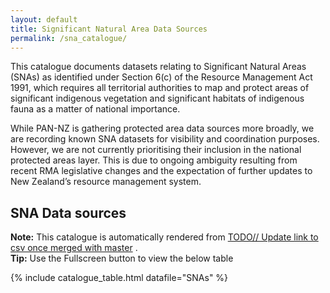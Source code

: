 ```yaml
---
layout: default
title: Significant Natural Area Data Sources
permalink: /sna_catalogue/
---
```


<!-- ## Significant Natural Area Source Catalogue -->
This catalogue documents datasets relating to Significant Natural Areas (SNAs) as 
identified under Section 6(c) of the Resource Management Act 1991, which requires
all territorial authorities to map and protect areas of significant indigenous vegetation
and significant habitats of indigenous fauna as a matter of national importance.

While PAN-NZ is gathering protected area data sources more broadly, we are recording 
known SNA datasets for visibility and coordination purposes. However, we are not 
currently prioritising their inclusion in the national protected areas layer.
This is due to ongoing ambiguity resulting from recent RMA legislative changes and 
the expectation of further updates to New Zealand’s resource management system.

## SNA Data sources

<div class="tip-box">
  <strong>Note:</strong> This catalogue is automatically rendered from 
  <a href="_data/SNA.csv">TODO// Update link to csv once merged with master</a> .
</div>

<div class="tip-box">
  <strong>Tip:</strong> Use the Fullscreen button to view the below table
</div>

<!-- <div class="tip-box">
  <strong>Contributing:</strong> Please see 
  <a href="{{ site.baseurl }}/contributing/index.html">Contribute / Contact</a> 
  for information on contributing and how you can update this table.
</div> -->


{% include catalogue_table.html  datafile="SNAs" %}
